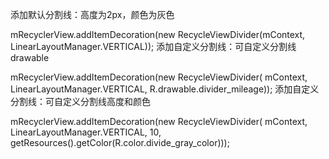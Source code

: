 添加默认分割线：高度为2px，颜色为灰色

mRecyclerView.addItemDecoration(new RecycleViewDivider(mContext, LinearLayoutManager.VERTICAL));
添加自定义分割线：可自定义分割线drawable

mRecyclerView.addItemDecoration(new RecycleViewDivider(
    mContext, LinearLayoutManager.VERTICAL, R.drawable.divider_mileage));
添加自定义分割线：可自定义分割线高度和颜色

mRecyclerView.addItemDecoration(new RecycleViewDivider(
    mContext, LinearLayoutManager.VERTICAL, 10, getResources().getColor(R.color.divide_gray_color)));
